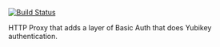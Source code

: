 [![Build Status](https://secure.travis-ci.org/JensRantil/yubikey-basic-auth-proxy.png?branch=master)](http://travis-ci.org/JensRantil/yubikey-basic-auth-proxy)

HTTP Proxy that adds a layer of Basic Auth that does Yubikey authentication.
